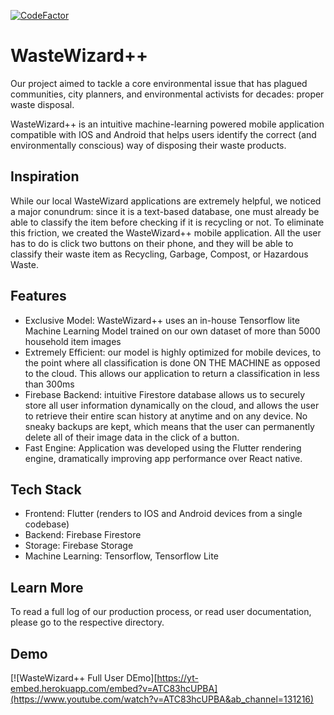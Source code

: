 [![CodeFactor](https://www.codefactor.io/repository/github/pane2004/myapp/badge)](https://www.codefactor.io/repository/github/pane2004/myapp)
# WasteWizard++

Our project aimed to tackle a core environmental issue that has plagued communities, city planners, and environmental activists for decades: proper waste disposal. 

WasteWizard++ is an intuitive machine-learning powered mobile application compatible with IOS and Android that helps users identify the correct (and environmentally conscious) way of disposing their waste products. 


## Inspiration

While our local WasteWizard applications are extremely helpful, we noticed a major conundrum: since it is a text-based database, one must already be able to classify the item before checking if it is recycling or not. To eliminate this friction, we created the WasteWizard++ mobile application. All the user has to do is click two buttons on their phone, and they will be able to classify their waste item as Recycling, Garbage, Compost, or Hazardous Waste. 

## Features

- Exclusive Model: WasteWizard++ uses an in-house Tensorflow lite Machine Learning Model trained on our own dataset of more than 5000 household item images 
- Extremely Efficient: our model is highly optimized for mobile devices, to the point where all classification is done ON THE MACHINE as opposed to the cloud. This allows our application to return a classification in less than 300ms
- Firebase Backend: intuitive Firestore database allows us to securely store all user information dynamically on the cloud, and allows the user to retrieve their entire scan history at anytime and on any device. No sneaky backups are kept, which means that the user can permanently delete all of their image data in the click of a button. 
- Fast Engine: Application was developed using the Flutter rendering engine, dramatically improving app performance over React native.

## Tech Stack

- Frontend: Flutter (renders to IOS and Android devices from a single codebase)
- Backend: Firebase Firestore
- Storage: Firebase Storage
- Machine Learning: Tensorflow, Tensorflow Lite

## Learn More

To read a full log of our production process, or read user documentation, please go to the respective directory. 

## Demo

[![WasteWizard++ Full User DEmo][https://yt-embed.herokuapp.com/embed?v=ATC83hcUPBA](https://www.youtube.com/watch?v=ATC83hcUPBA&ab_channel=131216)


